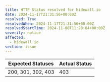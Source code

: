 ```yaml
---
title: HTTP Status resolved for hidewall.io
date: 2024-11-17T21:31:56+00:00Z
resolved: True
resolvedWhen: 2024-11-17T21:31:56+00:00Z
resolvedStartTime: 2024-11-08T11:28:04+00:00Z
severity: notice
affected:
  - hidewall.io
section: issue
---
```


| Expected Statuses | Actual Status  |
|-------------------|----------------|
| 200, 301, 302, 403 | 403 |
